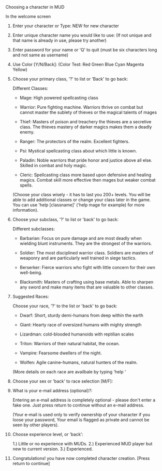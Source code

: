 Choosing a character in MUD

In the welcome screen

1. Enter your character or Type: NEW for new character
2. Enter unique character name you would like to use:
   (If not unique and that name is already in use, please try another)
3. Enter password for your name or 'Q' to quit (must be six characters long and not same as username)
4. Use Color [Y/N/Back]:
   (Color Test: Red Green Blue Cyan Magenta Yellow)
5. Choose your primary class, '?' to list or 'Back' to go back:
   
     Different Classes:
   
   - Mage: High powered spellcasting class
   
   - Warrior: Pure fighting machine. Warriors thrive on combat but cannot
     master the sublety of thieves or the magical talents of mages
   
   - Thief: Masters of poison and treachery the thieves are a secretive class.
     The thieves mastery of darker magics makes them a deadly enemy.
   
   - Ranger: The protectors of the realm. Excellent fighters.
   
   - Psi: Mystical spellcasting class about which little is known.
   
   - Paladin: Noble warriors that pride honor and justice above all else. Skilled in combat and holy magic.
   
   - Cleric: Spellcasting class more based upon defensive and healing magics.
     Combat skill more effective then mages but weaker combat spells.
   
   (Choose your class wisely - it has to last you 200+ levels. You will be able to
   add additional classes or change your class later in the game.
   You can use 'help [classname]' ('help mage for example) for
   more information).
   
6. Choose your subclass, '?' to list or 'back' to go back:

     Different subclasses:
   
   - Barbarian: Focus on pure damage and are most deadly when wielding
     blunt instruments. They are the strongest of the warriors.
   
   - Soldier: The most disciplined warrior class. Soldiers are masters of weaponry
     and are particularly well trained in siege tactics.
   
   - Berserker: Fierce warriors who fight with little concern for their own well-being.
   
   - Blacksmith: Masters of crafting using base metals. Able to sharpen
     any sword and make many items that are valuable to other classes.
   
7. Suggested Races:

   Choose your race, '?' to the list or 'back' to go back:

   - Dwarf: Short, sturdy demi-humans from deep within the earth
  
   - Giant: Hearty race of oversized humans with mighty strength

   - Lizardman: cold-blooded humanoids with reptilian scales
 
   - Triton: Warriors of their natural habitat, the ocean.

   - Vampire: Fearsome dwellers of the night.

   - Wolfen: Agile canine-humans, natural hunters of the realm.

    (More details on each race are availbale by typing 'help <racename>'
  
8. Choose your sex or 'back' to race selection [M/F]:  

9. What is your e-mail address (optional)?:

   Entering an e-mail address is completely optional - please
   don't enter a fake one. Just press return to continue without an e-mail address.
   
   (Your e-mail is used only to verify ownership of your character if you loose your password,
   Your email is flagged as private and cannot be seen by other players).
   
10. Choose experience level, or 'back':

    1.) Little or no experience with MUDs.
    2.) Experienced MUD player but new to current version.
    3.) Experienced.	
	
11. Congratulations! you have now completed character creation.
    [Press return to continue]
   
  
  
   
